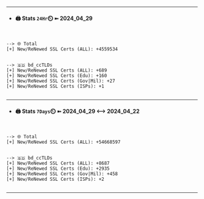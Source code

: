 

---
- #### 🖨️ **Stats** `24Hr`⏲️ ➼ 2024_04_29
```console


--> 🌐 Total
[+] New/ReNewed SSL Certs (ALL): +4559534


--> 🇧🇩 bd_ccTLDs
[+] New/ReNewed SSL Certs (ALL): +689
[+] New/ReNewed SSL Certs (Edu): +160
[+] New/ReNewed SSL Certs (Gov|Mil): +27
[+] New/ReNewed SSL Certs (ISPs): +1


```

---
- #### 🖨️ **Stats** `7Days`⏲️ ➼ 2024_04_29 <--> 2024_04_22
```console


--> 🌐 Total
[+] New/ReNewed SSL Certs (ALL): +54668597


--> 🇧🇩 bd_ccTLDs
[+] New/ReNewed SSL Certs (ALL): +8687
[+] New/ReNewed SSL Certs (Edu): +2935
[+] New/ReNewed SSL Certs (Gov|Mil): +458
[+] New/ReNewed SSL Certs (ISPs): +2


```

---

